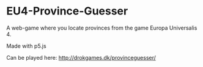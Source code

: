 # EU4-Province-Guesser
A web-game where you locate provinces from the game Europa Universalis 4.

Made with p5.js

Can be played here: http://drokgames.dk/provinceguesser/
